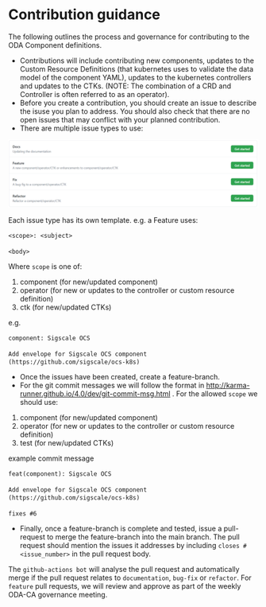 # Contribution guidance

The following outlines the process and governance for contributing to the ODA Component definitions.

* Contributions will include contributing new components, updates to the Custom Resource Definitions (that kubernetes uses to validate the data model of the component YAML), updates to the kubernetes controllers and updates to the CTKs. (NOTE: The combination of a CRD and Controller is often referred to as an operator).
* Before you create a contribution, you should create an issue to describe the isuse you plan to address. You should also check that there are no open issues that may conflict with your planned contribution.
* There are multiple issue types to use:

![Issues](./.github/Issues.PNG)


Each issue type has its own template. e.g. a Feature uses:
```
<scope>: <subject>

<body>
```

Where `scope` is one of:
1. component (for new/updated component)
2. operator (for new or updates to the controller or custom resource definition)
3. ctk (for new/updated CTKs)


e.g. 
```
component: Sigscale OCS

Add envelope for Sigscale OCS component (https://github.com/sigscale/ocs-k8s)
```

* Once the issues have been created, create a feature-branch.
* For the git commit messages we will follow the format in http://karma-runner.github.io/4.0/dev/git-commit-msg.html . For the allowed `scope` we should use:
1. component (for new/updated component)
2. operator (for new or updates to the controller or custom resource definition)
3. test (for new/updated CTKs)

example commit message
```
feat(component): Sigscale OCS

Add envelope for Sigscale OCS component (https://github.com/sigscale/ocs-k8s)

fixes #6
```

* Finally, once a feature-branch is complete and tested, issue a pull-request to merge the feature-branch into the main branch. The pull request should mention the issues it addresses by including `closes #<issue_number>` in the pull request body.

The `github-actions bot` will analyse the pull request and automatically merge if the pull request relates to `documentation`, `bug-fix` or `refactor`. For `feature` pull requests, we will review and approve as part of the weekly ODA-CA governance meeting.


